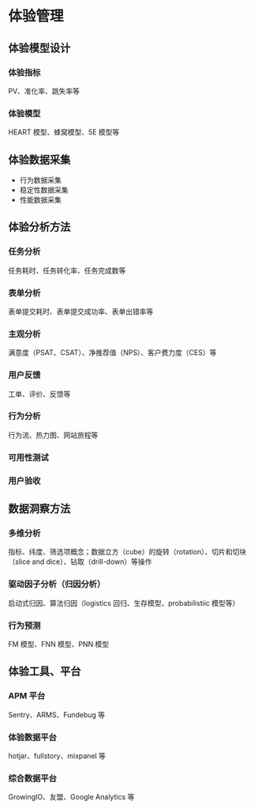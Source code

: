# 体验管理

## 体验模型设计

### 体验指标

PV、准化率、跳失率等

### 体验模型

HEART 模型、蜂窝模型、5E 模型等

## 体验数据采集

- 行为数据采集
- 稳定性数据采集
- 性能数据采集

## 体验分析方法

### 任务分析

任务耗时、任务转化率、任务完成数等

### 表单分析

表单提交耗时、表单提交成功率、表单出错率等

### 主观分析

满意度（PSAT、CSAT）、净推荐值（NPS）、客户费力度（CES）等

### 用户反馈

工单、评价、反馈等

### 行为分析

行为流、热力图、网站旅程等

### 可用性测试

### 用户验收

## 数据洞察方法

### 多维分析

指标、纬度、筛选项概念；数据立方（cube）的旋转（rotation）、切片和切块（slice and dice）、钻取（drill-down）等操作

### 驱动因子分析（归因分析）

启动式归因、算法归因（logistics 回归、生存模型、probabilistiic 模型等）

### 行为预测

FM 模型、FNN 模型、PNN 模型

## 体验工具、平台

### APM 平台

Sentry、ARMS、Fundebug 等

### 体验数据平台

hotjar、fullstory、mixpanel 等

### 综合数据平台

GrowingIO、友盟、Google Analytics 等

